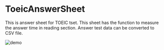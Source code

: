 # ToeicAnswerSheet

This is answer sheet for TOEIC tset. This sheet has the function to measure the answer time in reading section. Answer test data can be converted to CSV file.

![demo](https://user-images.githubusercontent.com/17229643/44390247-c92a3080-a567-11e8-990a-aa53a193029d.gif)
